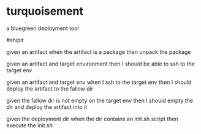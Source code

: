 # turquoisement

a bluegreen deployment tool

\#shipit

given an artifact
when the artifact is a package
then unpack the package

given an artifact and target environment
then I should be able to ssh to the target env

given an artifact and target env
when I ssh to the target env
then I should deploy the artifact to the fallow dir

given the fallow dir is not empty on the target env
then I should empty the dir and deploy the artifact into it

given the deployment dir
when the dir contains an init.sh script
then execute the init.sh


